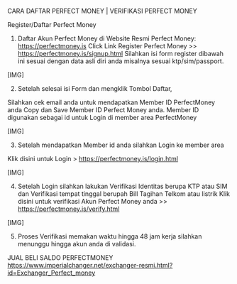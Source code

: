 CARA DAFTAR PERFECT MONEY | VERIFIKASI PERFECT MONEY 

Register/Daftar Perfect Money

1. Daftar Akun Perfect Money di Website Resmi Perfect Money: https://perfectmoney.is
Click Link Register Perfect Money >> https://perfectmoney.is/signup.html
Silahkan isi form register dibawah ini sesuai dengan data asli diri anda misalnya sesuai ktp/sim/passport. 

[​IMG]

2. Setelah selesai isi Form dan mengklik Tombol Daftar,

Silahkan cek email anda untuk mendapatkan Member ID PerfectMoney anda
Copy dan Save Member ID Perfect Money anda. 
Member ID digunakan sebagai id untuk Login di member area PerfectMoney

[​IMG]

3. Setelah mendapatkan Member id anda silahkan Login ke member area 

Klik disini untuk Login > https://perfectmoney.is/login.html

[​IMG]





4. Setelah Login silahkan lakukan Verifikasi Identitas berupa KTP atau SIM 
dan Verifikasi tempat tinggal berupah Bill Tagihan Telkom atau listrik 
Klik disini untuk verifikasi Akun Perfect Money anda >>
https://perfectmoney.is/verify.html

[​IMG]

5. Proses Verifikasi memakan waktu hingga 48 jam kerja
silahkan menunggu hingga akun anda di validasi. 

JUAL BELI SALDO PERFECTMONEY
https://www.imperialchanger.net/exchanger-resmi.html?id=Exchanger_Perfect_money
